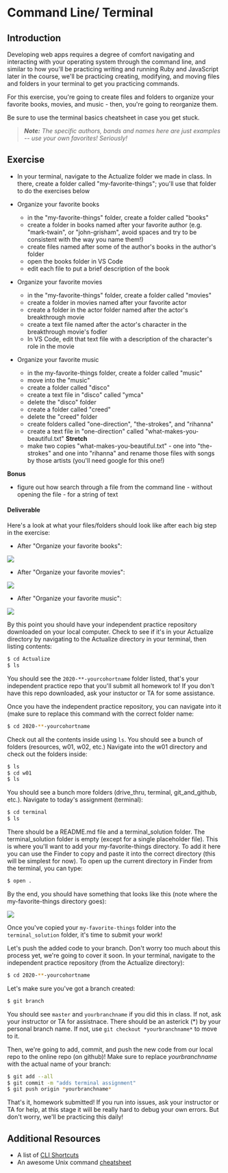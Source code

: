 # Command Line/ Terminal

## Introduction

Developing web apps requires a degree of comfort navigating and interacting with your operating system through the command line, and similar to how you'll be practicing writing and running Ruby and JavaScript later in the course, we'll be practicing creating, modifying, and moving files and folders in your terminal to get you practicing commands.

For this exercise, you're going to create files and folders to organize your favorite books, movies, and music - then, you're going to reorganize them.

Be sure to use the terminal basics cheatsheet in case you get stuck.

> ***Note:*** _The specific authors, bands and names here are just examples -- use your own favorites! Seriously!_

## Exercise

- In your terminal, navigate to the Actualize folder we made in class. In there, create a folder called "my-favorite-things"; you'll use that folder to do the exercises below

- Organize your favorite books

  - in the "my-favorite-things" folder, create a folder called "books"
  - create a folder in books named after your favorite author (e.g. "mark-twain", or "john-grisham", avoid spaces and try to be consistent with the way you name them!)
  - create files named after some of the author's books in the author's folder
  - open the books folder in VS Code
  - edit each file to put a brief description of the book


- Organize your favorite movies

  - in the "my-favorite-things" folder, create a folder called "movies"
  - create a folder in movies named after your favorite actor
  - create a folder in the actor folder named after the actor's breakthrough movie
  - create a text file named after the actor's character in the breakthrough movie's fodler
  - In VS Code, edit that text file with a description of the character's role in the movie


- Organize your favorite music

  - in the my-favorite-things folder, create a folder called "music"
  - move into the "music"
  - create a folder called "disco"
  - create a text file in "disco" called "ymca"
  - delete the "disco" folder
  - create a folder called "creed"
  - delete the "creed" folder
  - create folders called "one-direction", "the-strokes", and "rihanna"
  - create a text file in "one-direction" called "what-makes-you-beautiful.txt"
  **Stretch**
  - make two copies "what-makes-you-beautiful.txt" - one into "the-strokes" and one into "rihanna" and rename those files with songs by those artists (you'll need google for this one!)

**Bonus**

  - figure out how search through a file from the command line - without opening the file - for a string of text


#### Deliverable

Here's a look at what your files/folders should look like after each big step in the exercise:

- After "Organize your favorite books":

![](https://i.imgur.com/ySAjOeO.png)

- After "Organize your favorite movies":

![](https://i.imgur.com/h8WcyVE.png)

- After "Organize your favorite music":

![](https://i.imgur.com/T4E3eAg.png)


By this point you should have your independent practice repository downloaded on your local computer. Check to see if it's in your Actualize directory by navigating to the Actualize directory in your terminal, then listing contents:

```bash
$ cd Actualize
$ ls
```

You should see the `2020-**-yourcohortname` folder listed, that's your independent practice repo that you'll submit all homework to! If you don't have this repo downloaded, ask your instuctor or TA for some assistance. 

Once you have the independent practice repository, you can navigate into it (make sure to replace this command with the correct folder name: 

```bash
$ cd 2020-**-yourcohortname
```

Check out all the contents inside using `ls`. You should see a bunch of folders (resources, w01, w02, etc.) Navigate into the w01 directory and check out the folders inside:

```bash
$ ls
$ cd w01
$ ls
```

You should see a bunch more folders (drive_thru, terminal, git_and_github, etc.). Navigate to today's assignment (terminal):

```bash
$ cd terminal
$ ls
```

There should be a README.md file and a terminal_solution folder. The terminal_solution folder is empty (except for a single placeholder file). This is where you'll want to add your my-favorite-things directory. To add it here you can use the Finder to copy and paste it into the correct directory (this will be simplest for now). To open up the current directory in Finder from the terminal, you can type:

```bash
$ open .
```

By the end, you should have something that looks like this (note where the my-favorite-things directory goes):

![](https://i.ibb.co/qgQQjP8/terminal-solution.png)


Once you've copied your `my-favorite-things` folder into the `terminal_solution` folder, it's time to submit your work! 

Let's push the added code to your branch. Don't worry too much about this process yet, we're going to cover it soon. In your terminal, navigate to the independent practice repository (from the Actualize directory):

```bash
$ cd 2020-**-yourcohortname
```

Let's make sure you've got a branch created:

```bash
$ git branch
```

You should see `master` and `yourbranchname` if you did this in class. If not, ask your instructor or TA for assistnace. There should be an asterick (*) by your personal branch name. If not, use `git checkout *yourbranchname*` to move to it.

Then, we're going to add, commit, and push the new code from our local repo to the online repo (on github)! Make sure to replace *yourbranchname* with the actual name of your branch:

```bash
$ git add --all
$ git commit -m "adds terminal assignment"
$ git push origin *yourbranchname*
```

That's it, homework submitted! If you run into issues, ask your instructor or TA for help, at this stage it will be really hard to debug your own errors. But don't worry, we'll be practicing this daily! 


## Additional Resources

- A list of [CLI Shortcuts](https://gist.github.com/alexpchin/01caa027b825d5f98871)
- An awesome Unix command [cheatsheet](https://github.com/veltman/clmystery/blob/master/cheatsheet.md)
